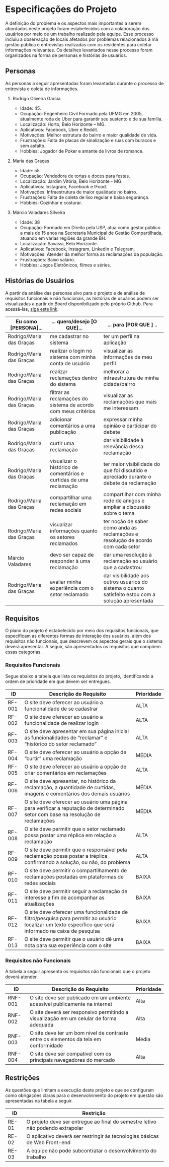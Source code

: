 # Especificações do Projeto

A definição do problema e os aspectos mais importantes a serem abordados neste projeto foram estabelecidos com a colaboração dos usuários por meio de um trabalho realizado pela equipe. Esse processo incluiu a observação de locais afetados por problemas relacionados à má gestão pública e entrevistas realizadas com os residentes para coletar informações relevantes. Os detalhes levantados nesse processo foram organizados na forma de personas e histórias de usuários.

## Personas

As personas a seguir apresentadas foram levantadas durante o processo de entrevista e coleta de informações. 

1. Rodrigo Oliveira Garcia
    * Idade: 45.
    * Ocupação: Engenheiro Civil Formado pela UFMG em 2005, atualmente roda de Uber para garantir seu sustento e de sua família.
    * Localização: Horto, Belo Horizonte – MG.
    * Aplicativos: Facebook, Uber e Reddit.
    * Motivações: Melhor estrutura do bairro e maior qualidade de vida.
    * Frustrações: Falta de placas de sinalização e ruas com buracos e sem asfalto.
    * Hobbies: Jogador de Poker e amante de livros de romance.

2. Maria das Graças 
    * Idade: 55.
    * Ocupação: Vendedora de tortas e doces para festas.
    * Localização: Jardim Vitória, Belo Horizonte - MG.
    * Aplicativos: Instagram, Facebook e IFood.
    * Motivações: Infraestrutura de maior qualidade no bairro.
    * Frustrações: Falta de coleta de lixo regular e baixa segurança.
    * Hobbies: Cozinhar e costurar.

3. Márcio Valadares Silveira
    * Idade: 38
    * Ocupação: Formado em Direito pela USP, atua como gestor público a mais de 15 anos na Secretaria Municipal de Gestão Compartilhada, atuando em várias regiões da grande BH.
    * Localização: Savassi, Belo Horizonte.
    * Aplicativos: Facebook, Instagram, LinkedIn e Telegram.
    * Motivações: Atender da melhor forma as reclamações da população.
    * Frustrações: Baixo salário.
    * Hobbies: Jogos Eletrônicos, filmes e séries.

## Histórias de Usuários

A partir da análise das personas alvo para o projeto e de análise de requisitos funcionais e não funcionais, as histórias de usuários podem ser visualizadas a partir do Board disponibilizado pelo próprio Github. Para acessá-las, [siga este link](https://github.com/orgs/ICEI-PUC-Minas-PMV-ADS/projects/311/views/1).


| Eu como [PERSONA]...     | ... quero/desejo [O QUE]...                                        | ... para [POR QUE ] ..                                                                              |
| ------------------------ | ------------------------------------------------------------------ | --------------------------------------------------------------------------------------------------- |
| Rodrigo/Maria das Graças | me cadastrar no sistema                                            | ter um perfil na aplicação                                                                          |
| Rodrigo/Maria das Graças | realizar o login no sistema com minha conta de usuário             | visualizar as informações de meu perfil                                                             |
| Rodrigo/Maria das Graças | realizar reclamações dentro do sistema                             | melhorar a infraestrutura de minha cidade/bairro                                                    |
| Rodrigo/Maria das Graças | filtrar as reclamações do sistema de acordo com meus critérios     | visualizar as reclamações que mais me interessam                                                    |
| Rodrigo/Maria das Graças | adicionar comentários a uma publicação                             | expressar minha opinião e participar do debate                                                      |
| Rodrigo/Maria das Graças | curtir uma reclamação  | dar visibilidade à relevância dessa reclamação                                                      |
| Rodrigo/Maria das Graças | visualizar o histórico de comentários e curtidas de uma reclamação | ter maior visibilidade do que foi discutido e apreciado durante o debate da reclamação              |
| Rodrigo/Maria das Graças | compartilhar uma reclamação em redes sociais                       | compartilhar com minha rede de amigos e ampliar a discussão sobre o tema                            |
| Rodrigo/Maria das Graças | visualizar informações quanto os setores reclamados                | ter noção de saber como anda as reclamações e resoluçào de acordo com cada setor                    |
| Márcio Valadares         | devo ser capaz de responder à uma reclamação                       | dar uma resolução à reclamação ao usuário que a cadastrou                                           |
| Rodrigo/Maria das Graças | avaliar minha experiência com o setor reclamado                    | dar visibilidade aos outros usuários do sistema o quanto satisfeito estou com a solução apresentada |

## Requisitos

O plano do projeto é estabelecido por meio dos requisitos funcionais, que especificam as diferentes formas de interação dos usuários, além dos requisitos não funcionais, que descrevem os aspectos gerais que o sistema deverá apresentar. A seguir, são apresentados os requisitos que compõem essas categorias.

### Requisitos Funcionais

Segue abaixo a tabela que lista os requisitos do projeto, identificando a ordem de prioridade em que devem ser entregues.

|ID    | Descrição do Requisito  | Prioridade |
|------|-----------------------------------------|----|
|RF-001| O site deve oferecer ao usuário a funcionalidade de se cadastrar | ALTA |
|RF-002| O site deve oferecer ao usuário a funcionalidade de realizar login | ALTA |
|RF-003| O site deve apresentar em sua página inicial as funcionalidades de “reclamar” e “histórico do setor reclamado” | ALTA |
|RF-004| O site deve oferecer ao usuário a opção de “curtir” uma reclamação | MÉDIA |
|RF-005| O site deve oferecer ao usuário a opção de criar comentários em reclamações | ALTA |
|RF-006| O site deve apresentar, no histórico da reclamação, a quantidade de curtidas, imagens e comentários dos demais usuários | MÉDIA |
|RF-007| O site deve oferecer ao usuário uma página para verificar a reputação de determinado setor com base na resolução de reclamações | MÉDIA |
|RF-008| O site deve permitir que o setor reclamado possa postar uma réplica em relação a reclamação | ALTA |
|RF-009| O site deve permitir que o responsável pela reclamação possa postar a tréplica confirmando a solução, ou não, do problema | ALTA |
|RF-010| O site deve permitir o compartilhamento de reclamações postadas em plataformas de redes sociais | BAIXA |
|RF-011| O site deve permitir seguir a reclamação de interesse a fim de acompanhar as atualizações | BAIXA |
|RF-012| O site deve oferecer uma funcionalidade de filtro/pesquisa para permitir ao usuário localizar um texto específico que será informado na caixa de pesquisa | BAIXA |
|RF-013| O site deve permitir que o usuário dê uma nota para sua experiência com o site | BAIXA |

### Requisitos não Funcionais

A tabela a seguir apresenta os requisitos não funcionais que o projeto deverá atender.

|ID     | Descrição do Requisito  |Prioridade |
|-------|-------------------------|----|
|RNF-001| O site deve ser publicado em um ambiente acessível publicamente na internet | Alta |
|RNF-002| O site deverá ser responsivo permitindo a visualização em um celular de forma adequada |  Alta |
|RNF-003| O site deve ter um bom nível de contraste entre os elementos da tela em conformidade | Média |
|RNF-004| O site deve ser compatível com os principais navegadores do mercado | Alta |

## Restrições

As questões que limitam a execução deste projeto e que se configuram como obrigações claras para o desenvolvimento do projeto em questão são apresentadas na tabela a seguir.

|ID| Restrição                                             |
|--|-------------------------------------------------------|
|RE-01| O projeto deve ser entregue ao final do semestre letivo não podendo extrapolar |
|RE-02| O aplicativo deverá ser restringir às tecnologias básicas de Web Front-end |
|RE-03| A equipe não pode subcontratar o desenvolvimento do trabalho |